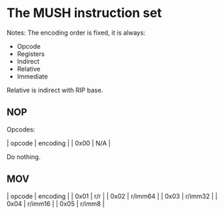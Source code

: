 # The MUSH instruction set

Notes: The encoding order is fixed, it is always:

 * Opcode
 * Registers
 * Indirect
 * Relative
 * Immediate

Relative is indirect with RIP base.

## NOP

Opcodes:

| opcode | encoding |
| 0x00   | N/A      |

Do nothing.

## MOV

| opcode | encoding   |
| 0x01   | r/r        |
| 0x02   | r/imm64    |
| 0x03   | r/imm32    |
| 0x04   | r/imm16    |
| 0x05   | r/imm8     |
